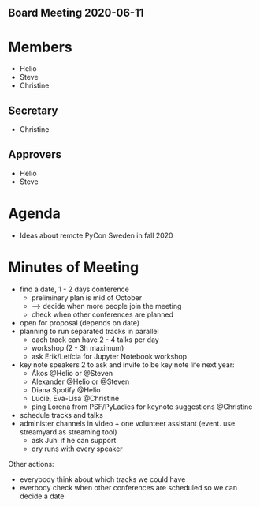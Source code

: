 Board Meeting 2020-06-11
------------------------

# Members
* Helio
* Steve
* Christine

## Secretary
* Christine

## Approvers
* Helio
* Steve

# Agenda
* Ideas about remote PyCon Sweden in fall 2020

# Minutes of Meeting
* find a date, 1 - 2 days conference 
  * preliminary plan is mid of October
  * --> decide when more people join the meeting
  * check when other conferences are planned
* open for proposal (depends on date)
* planning to run separated tracks in parallel
  * each track can have 2 - 4 talks per day 
  * workshop (2 - 3h maximum)
  * ask Erik/Letícia for Jupyter Notebook workshop
* key note speakers 2 to ask and invite to be key note life next year:
  * Ákos @Helio or @Steven
  * Alexander @Helio or @Steven
  * Diana Spotify @Helio
  * Lucie, Eva-Lisa @Christine
  *  ping Lorena from PSF/PyLadies for keynote suggestions @Christine
* schedule tracks and talks
* administer channels in video + one volunteer assistant (event. use streamyard as streaming tool) 
  * ask Juhi if he can support 
  * dry runs with every speaker

Other actions:
* everybody think about which tracks we could have
* everbody check when other conferences are scheduled so we can decide a date
